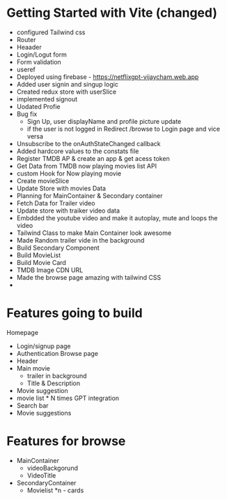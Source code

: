 # Getting Started with Vite (changed)

- configured Tailwind css
- Router
- Heaader
- Login/Logut form
- Form validation
- useref
- Deployed using firebase - https://netflixgpt-vijaycham.web.app
- Added user signin and singup logic
- Created redux store with userSlice
- implemented signout
- Uodated Profie
- Bug fix
  - Sign Up, user displayName and profile picture update
  - if the user is not logged in Redirect /browse to Login page and vice versa
- Unsubscribe to the onAuthStateChanged callback
- Added hardcore values to the constats file
- Register TMDB AP & create an app & get acess token
- Get Data from TMDB now playing movies list API
- custom Hook for Now playing movie
- Create movieSlice
- Update Store with movies Data
- Planning for MainContainer & Secondary container
- Fetch Data for Trailer video
- Update store with traiker video data
- Embdded the youtube video and make it autoplay, mute and loops the video
- Tailwind Class to make Main Container look awesome
- Made Random trailer vide in the background
- Build Secondary Component
- Build MovieList
- Build Movie Card
- TMDB Image CDN URL
- Made the browse page amazing with tailwind CSS
- 

# Features going to build

Homepage

- Login/signup page
- Authentication
  Browse page
- Header
- Main movie
  - trailer in background
  - Title & Description
- Movie suggestion
- movie list \* N times
  GPT integration
- Search bar
- Movie suggestions

# Features for browse

- MainContainer
  - videoBackgorund
  - VideoTitle
- SecondaryContainer
  - Movielist \*n - cards
